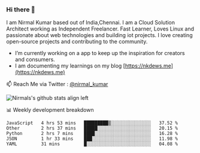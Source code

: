 ### Hi there 👋

 I am Nirmal Kumar based out of India,Chennai. I am a Cloud Solution Architect working as Independent Freelancer. Fast Learner, Loves Linux and passionate about web technologies and building iot projects. I love creating open-source projects and contributing to the community.

- I’m currently working on a app to keep up the inspiration for creators and consumers.
- I am documenting my learnings on my blog [https://nkdews.me](https://nkdews.me)

📫 Reach Me via  Twitter : [@nirmal_kumar](https://twitter.com/nirmal_kumar)

![Nirmals's github stats align left](https://github-readme-stats.vercel.app/api?username=nk-gears&show_icons=true)


📊 Weekly development breakdown

<!--START_SECTION:waka-->
```text
JavaScript   4 hrs 53 mins   █████████▒░░░░░░░░░░░░░░░   37.52 % 
Other        2 hrs 37 mins   █████░░░░░░░░░░░░░░░░░░░░   20.15 % 
Python       2 hrs 7 mins    ████░░░░░░░░░░░░░░░░░░░░░   16.28 % 
JSON         1 hr 33 mins    ███░░░░░░░░░░░░░░░░░░░░░░   11.98 % 
YAML         31 mins         █░░░░░░░░░░░░░░░░░░░░░░░░   04.08 % 
```
<!--END_SECTION:waka-->


